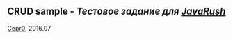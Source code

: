 ## CRUD sample - _Тестовое задание для [JavaRush](http://javarush.ru)_

[Cepr0](http://info.javarush.ru/profile/Cepr0/), 2016.07

